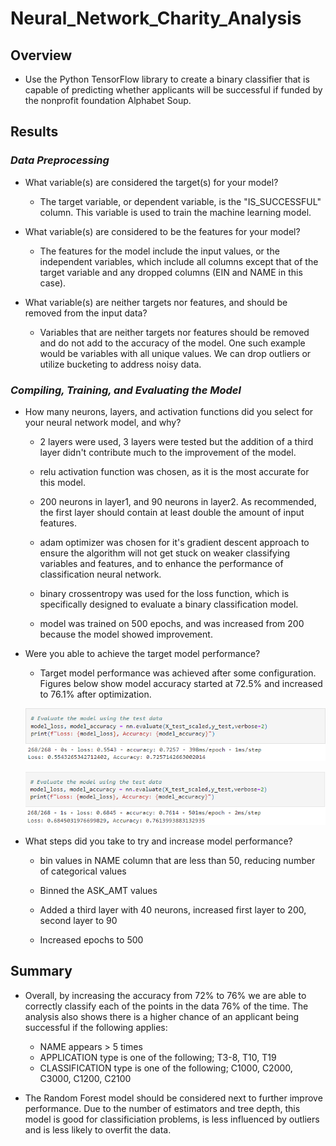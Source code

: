 # Neural_Network_Charity_Analysis
## Overview
- Use the Python TensorFlow library to create a binary classifier that is capable of predicting whether applicants will be successful if funded by the nonprofit foundation Alphabet Soup.


## Results
### <em>Data Preprocessing</em>
- What variable(s) are considered the target(s) for your model?
    - The target variable, or dependent variable, is the "IS_SUCCESSFUL" column. This variable is used to train the machine learning model.


- What variable(s) are considered to be the features for your model?
    - The features for the model include the input values, or the independent variables, which include all columns except that of the target variable and any dropped columns (EIN and NAME in this case).


- What variable(s) are neither targets nor features, and should be removed from the input data?
    - Variables that are neither targets nor features should be removed and do not add to the accuracy of the model. One such example would be variables with all unique values. We can drop outliers or utilize bucketing to address noisy data.


### <em>Compiling, Training, and Evaluating the Model</em>
- How many neurons, layers, and activation functions did you select for your neural network model, and why?
    - 2 layers were used, 3 layers were tested but the addition of a third layer didn't contribute much to the improvement of the model.

    - relu activation function was chosen, as it is the most accurate for this model.

    - 200 neurons in layer1, and 90 neurons in layer2. As recommended, the first layer should contain at least double the amount of input features.

    - adam optimizer was chosen for it's gradient descent approach to ensure the algorithm will not get stuck on weaker classifying variables and features, and to enhance the performance of classification neural network.

    - binary crossentropy was used for the loss function, which is specifically designed to evaluate a binary classification model.

    - model was trained on 500 epochs, and was increased from 200 because the model showed improvement.


- Were you able to achieve the target model performance?
    - Target model performance was achieved after some configuration. Figures below show model accuracy started at 72.5% and increased to 76.1% after optimization.

    ![model accuracy](/images/accuracy.png "model accuracy")

    ![optimized accuracy](/images/accuracy_optimized.png "optimized accuracy")


- What steps did you take to try and increase model performance?
    - bin values in NAME column that are less than 50, reducing number of categorical values

    - Binned the ASK_AMT values

    - Added a third layer with 40 neurons, increased first layer to 200, second layer to 90

    - Increased epochs to 500


## Summary

- Overall, by increasing the accuracy from 72% to 76% we are able to correctly classify each of the points in the data 76% of the time. The analysis also shows there is a higher chance of an applicant being successful if the following applies:
    - NAME appears > 5 times
    - APPLICATION type is one of the following; T3-8, T10, T19
    - CLASSIFICATION type is one of the following; C1000, C2000, C3000, C1200, C2100

- The Random Forest model should be considered next to further improve performance. Due to the number of estimators and tree depth, this model is good for classificiation problems, is less influenced by outliers and is less likely to overfit the data. 
